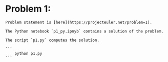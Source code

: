 # Problem 1: 

	Problem statement is [here](https://projecteuler.net/problem=1).

	The Python notebook `p1_py.ipnyb` contains a solution of the problem.

	The script `p1.py` computes the solution.

	```
	    python p1.py
	```

